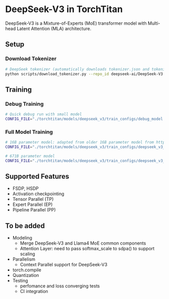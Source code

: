 # DeepSeek-V3 in TorchTitan

DeepSeek-V3 is a Mixture-of-Experts (MoE) transformer model with Multi-head Latent Attention (MLA) architecture.

## Setup

### Download Tokenizer

```bash
# DeepSeek tokenizer (automatically downloads tokenizer.json and tokenizer_config.json)
python scripts/download_tokenizer.py --repo_id deepseek-ai/DeepSeek-V3
```

## Training

### Debug Training

```bash
# Quick debug run with small model
CONFIG_FILE="./torchtitan/models/deepseek_v3/train_configs/debug_model.toml" ./run_train.sh
```

### Full Model Training

```bash
# 16B parameter model: adapted from older 16B parameter model from https://huggingface.co/deepseek-ai/deepseek-moe-16b-base
CONFIG_FILE="./torchtitan/models/deepseek_v3/train_configs/deepseek_v3_16b.toml" ./run_train.sh
```

```bash
# 671B parameter model
CONFIG_FILE="./torchtitan/models/deepseek_v3/train_configs/deepseek_v3_671b.toml" ./run_train.sh
```


## Supported Features
- FSDP, HSDP
- Activation checkpointing
- Tensor Parallel (TP)
- Expert Parallel (EP)
- Pipeline Parallel (PP)


## To be added
- Modeling
    - Merge DeepSeek-V3 and Llama4 MoE common components
    - Attention Layer: need to pass softmax_scale to sdpa() to support scaling
- Parallelism
    - Context Parallel support for DeepSeek-V3
- torch.compile
- Quantization
- Testing
    - perfomance and loss converging tests
    - CI integration
